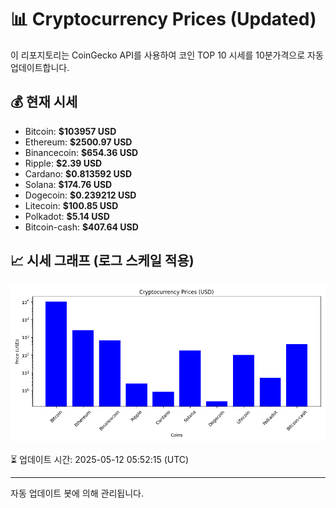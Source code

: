 
# 📊 Cryptocurrency Prices (Updated)

이 리포지토리는 CoinGecko API를 사용하여 코인 TOP 10 시세를 10분가격으로 자동 업데이트합니다.

## 💰 현재 시세
- Bitcoin: **$103957 USD**
- Ethereum: **$2500.97 USD**
- Binancecoin: **$654.36 USD**
- Ripple: **$2.39 USD**
- Cardano: **$0.813592 USD**
- Solana: **$174.76 USD**
- Dogecoin: **$0.239212 USD**
- Litecoin: **$100.85 USD**
- Polkadot: **$5.14 USD**
- Bitcoin-cash: **$407.64 USD**

## 📈 시세 그래프 (로그 스케일 적용)
![Crypto Prices](crypto_prices.png)

⏳ 업데이트 시간: 2025-05-12 05:52:15 (UTC)

---
자동 업데이트 봇에 의해 관리됩니다.
